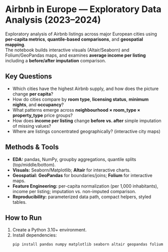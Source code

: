# Airbnb in Europe — Exploratory Data Analysis (2023–2024)

Exploratory analysis of Airbnb listings across major European cities using **per-capita metrics**, **quantile-based comparisons**, and **geospatial mapping**.  
The notebook builds interactive visuals (Altair/Seaborn) and Folium/GeoPandas maps, and examines **average income per listing** including a **before/after imputation** comparison.

## Key Questions
- Which cities have the highest Airbnb supply, and how does the picture change **per capita**?
- How do cities compare by **room type**, **licensing status**, **minimum nights**, and **occupancy**?
- What patterns emerge across **neighbourhood × room_type × property_type** price groups?
- How does **income per listing** change **before vs. after** simple imputation of missing values?
- Where are listings concentrated geographically? (interactive city maps)

## Methods & Tools
- **EDA:** pandas, NumPy, groupby aggregations, quantile splits (top/middle/bottom).
- **Visuals:** Seaborn/Matplotlib; **Altair** for interactive charts.
- **Geospatial:** **GeoPandas** for boundaries/joins; **Folium** for interactive maps.
- **Feature Engineering:** per-capita normalization (per 1,000 inhabitants), income per listing; imputation vs. non-imputed comparison.
- **Reproducibility:** parameterized data path, compact helpers, styled tables.

## How to Run
1. Create a Python 3.10+ environment.
2. Install dependencies:
   ```bash
   pip install pandas numpy matplotlib seaborn altair geopandas folium
